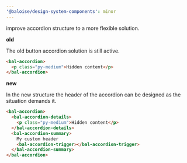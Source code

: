 ```yaml
---
'@baloise/design-system-components': minor
---
```


improve accordion structure to a more flexible solution.

**old**

The old button accordion solution is still active.

```html
<bal-accordion>
  <p class="py-medium">Hidden content</p>
</bal-accordion>
```

**new**

In the new structure the header of the accordion can be designed as the situation demands it.

```html
<bal-accordion>
  <bal-accordion-details>
    <p class="py-medium">Hidden content</p>
  </bal-accordion-details>
  <bal-accordion-summary>
    My custom header
    <bal-accordion-trigger></bal-accordion-trigger>
  </bal-accordion-summary>
</bal-accordion>
```
